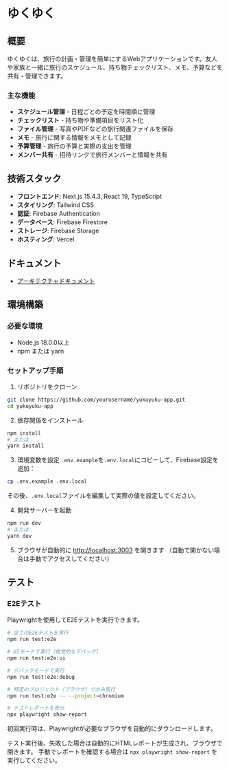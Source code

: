 # ゆくゆく

## 概要

ゆくゆくは、旅行の計画・管理を簡単にするWebアプリケーションです。友人や家族と一緒に旅行のスケジュール、持ち物チェックリスト、メモ、予算などを共有・管理できます。

### 主な機能

- **スケジュール管理** - 日程ごとの予定を時間順に管理
- **チェックリスト** - 持ち物や準備項目をリスト化
- **ファイル管理** - 写真やPDFなどの旅行関連ファイルを保存
- **メモ** - 旅行に関する情報をメモとして記録
- **予算管理** - 旅行の予算と実際の支出を管理
- **メンバー共有** - 招待リンクで旅行メンバーと情報を共有

## 技術スタック

- **フロントエンド**: Next.js 15.4.3, React 19, TypeScript
- **スタイリング**: Tailwind CSS
- **認証**: Firebase Authentication
- **データベース**: Firebase Firestore
- **ストレージ**: Firebase Storage
- **ホスティング**: Vercel

## ドキュメント

- [アーキテクチャドキュメント](https://yukuyuku-app.vercel.app/docs/architecture)

## 環境構築

### 必要な環境

- Node.js 18.0.0以上
- npm または yarn

### セットアップ手順

1. リポジトリをクローン

```bash
git clone https://github.com/yourusername/yukuyuku-app.git
cd yukuyuku-app
```

2. 依存関係をインストール

```bash
npm install
# または
yarn install
```

3. 環境変数を設定
   `.env.example`を`.env.local`にコピーして、Firebase設定を追加：

```bash
cp .env.example .env.local
```

その後、`.env.local`ファイルを編集して実際の値を設定してください。

4. 開発サーバーを起動

```bash
npm run dev
# または
yarn dev
```

5. ブラウザが自動的に [http://localhost:3003](http://localhost:3003) を開きます
   （自動で開かない場合は手動でアクセスしてください）

## テスト

### E2Eテスト

Playwrightを使用してE2Eテストを実行できます。

```bash
# 全てのE2Eテストを実行
npm run test:e2e

# UIモードで実行（視覚的なデバッグ）
npm run test:e2e:ui

# デバッグモードで実行
npm run test:e2e:debug

# 特定のプロジェクト（ブラウザ）でのみ実行
npm run test:e2e -- --project=chromium

# テストレポートを表示
npx playwright show-report
```

初回実行時は、Playwrightが必要なブラウザを自動的にダウンロードします。

テスト実行後、失敗した場合は自動的にHTMLレポートが生成され、ブラウザで開きます。
手動でレポートを確認する場合は `npx playwright show-report` を実行してください。
